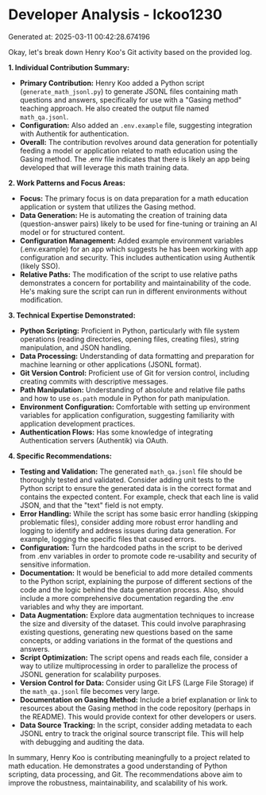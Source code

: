 # Developer Analysis - lckoo1230
Generated at: 2025-03-11 00:42:28.674196

Okay, let's break down Henry Koo's Git activity based on the provided log.

**1. Individual Contribution Summary:**

*   **Primary Contribution:** Henry Koo added a Python script (`generate_math_jsonl.py`) to generate JSONL files containing math questions and answers, specifically for use with a "Gasing method" teaching approach.  He also created the output file named `math_qa.jsonl`.
*   **Configuration:** Also added an `.env.example` file, suggesting integration with Authentik for authentication.
*   **Overall:** The contribution revolves around data generation for potentially feeding a model or application related to math education using the Gasing method. The .env file indicates that there is likely an app being developed that will leverage this math training data.

**2. Work Patterns and Focus Areas:**

*   **Focus:** The primary focus is on data preparation for a math education application or system that utilizes the Gasing method.
*   **Data Generation:** He is automating the creation of training data (question-answer pairs) likely to be used for fine-tuning or training an AI model or for structured content.
*   **Configuration Management:** Added example environment variables (.env.example) for an app which suggests he has been working with app configuration and security. This includes authentication using Authentik (likely SSO).
*   **Relative Paths:**  The modification of the script to use relative paths demonstrates a concern for portability and maintainability of the code. He's making sure the script can run in different environments without modification.

**3. Technical Expertise Demonstrated:**

*   **Python Scripting:** Proficient in Python, particularly with file system operations (reading directories, opening files, creating files), string manipulation, and JSON handling.
*   **Data Processing:** Understanding of data formatting and preparation for machine learning or other applications (JSONL format).
*   **Git Version Control:**  Proficient use of Git for version control, including creating commits with descriptive messages.
*   **Path Manipulation:** Understanding of absolute and relative file paths and how to use `os.path` module in Python for path manipulation.
*   **Environment Configuration:** Comfortable with setting up environment variables for application configuration, suggesting familiarity with application development practices.
*   **Authentication Flows:** Has some knowledge of integrating Authentication servers (Authentik) via OAuth.

**4. Specific Recommendations:**

*   **Testing and Validation:**  The generated `math_qa.jsonl` file should be thoroughly tested and validated.  Consider adding unit tests to the Python script to ensure the generated data is in the correct format and contains the expected content. For example, check that each line is valid JSON, and that the "text" field is not empty.
*   **Error Handling:** While the script has some basic error handling (skipping problematic files), consider adding more robust error handling and logging to identify and address issues during data generation.  For example, logging the specific files that caused errors.
*   **Configuration:** Turn the hardcoded paths in the script to be derived from .env variables in order to promote code re-usability and security of sensitive information.
*   **Documentation:** It would be beneficial to add more detailed comments to the Python script, explaining the purpose of different sections of the code and the logic behind the data generation process. Also, should include a more comprehensive documentation regarding the .env variables and why they are important.
*   **Data Augmentation:** Explore data augmentation techniques to increase the size and diversity of the dataset. This could involve paraphrasing existing questions, generating new questions based on the same concepts, or adding variations in the format of the questions and answers.
*   **Script Optimization:** The script opens and reads each file, consider a way to utilize multiprocessing in order to parallelize the process of JSONL generation for scalability purposes.
*   **Version Control for Data:**  Consider using Git LFS (Large File Storage) if the `math_qa.jsonl` file becomes very large.
*   **Documentation on Gasing Method:**  Include a brief explanation or link to resources about the Gasing method in the code repository (perhaps in the README). This would provide context for other developers or users.
*   **Data Source Tracking:** In the script, consider adding metadata to each JSONL entry to track the original source transcript file. This will help with debugging and auditing the data.

In summary, Henry Koo is contributing meaningfully to a project related to math education. He demonstrates a good understanding of Python scripting, data processing, and Git.  The recommendations above aim to improve the robustness, maintainability, and scalability of his work.
